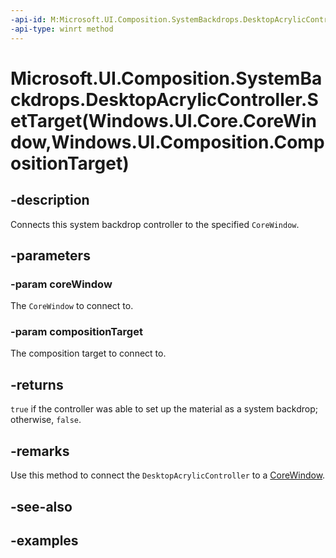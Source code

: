 ```yaml
---
-api-id: M:Microsoft.UI.Composition.SystemBackdrops.DesktopAcrylicController.SetTarget(Windows.UI.Core.CoreWindow,Windows.UI.Composition.CompositionTarget)
-api-type: winrt method
---
```


# Microsoft.UI.Composition.SystemBackdrops.DesktopAcrylicController.SetTarget(Windows.UI.Core.CoreWindow,Windows.UI.Composition.CompositionTarget)

<!--
public bool SetTarget (Windows.UI.Core.CoreWindow coreWindow, Windows.UI.Composition.CompositionTarget compositionTarget);
-->

## -description

Connects this system backdrop controller to the specified `CoreWindow`.

## -parameters

### -param coreWindow

The `CoreWindow` to connect to.

### -param compositionTarget

The composition target to connect to.

## -returns

`true` if the controller was able to set up the material as a system backdrop; otherwise, `false`.

## -remarks

Use this method to connect the `DesktopAcrylicController` to a [CoreWindow](/uwp/api/windows.ui.core.corewindow).

## -see-also

## -examples


